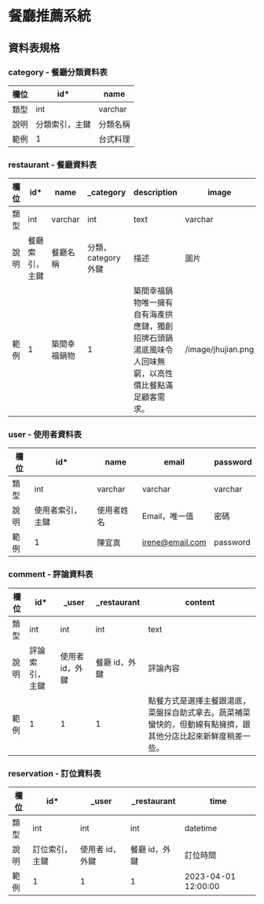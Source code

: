  # 餐廳推薦系統

## 資料表規格

### category - 餐廳分類資料表
欄位|id*|name|
|--|--|--|
類型|int|varchar|
說明|分類索引，主鍵|分類名稱|
|範例|1|台式料理|

### restaurant - 餐廳資料表
欄位|id*|name|_category|description|image|rank
|--|--|--|--|--|--|--|
類型|int|varchar|int|text|varchar|float|
說明|餐廳索引，主鍵|餐廳名稱|分類，category 外鍵|描述|圖片|評分|
|範例|1|築間幸福鍋物|1|築間幸福鍋物唯一擁有自有海產拱應鏈，獨創招牌石頭鍋湯底風味令人回味無窮，以高性價比餐點滿足顧客需求。|/image/jhujian.png|4.9|

### user - 使用者資料表
欄位|id*|name|email|password|
|--|--|--|--|--|
類型|int|varchar|varchar|varchar|
說明|使用者索引，主鍵|使用者姓名|Email，唯一值|密碼|
|範例|1|陳宜真|irene@email.com|password|

### comment - 評論資料表
欄位|id*|_user|_restaurant|content|
|--|--|--|--|--|
類型|int|int|int|text
說明|評論索引，主鍵|使用者 id，外鍵|餐廳 id，外鍵|評論內容
|範例|1|1|1|點餐方式是選擇主餐跟湯底，菜盤採自助式拿去。蔬菜補菜蠻快的，但動線有點擁擠，跟其他分店比起來新鮮度稍差一些。

### reservation - 訂位資料表
欄位|id*|_user|_restaurant|time|
|--|--|--|--|--|
類型|int|int|int|datetime
說明|訂位索引，主鍵|使用者 id，外鍵|餐廳 id，外鍵|訂位時間
|範例|1|1|1|2023-04-01 12:00:00